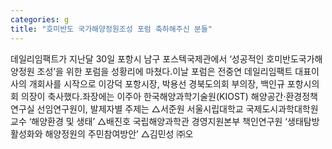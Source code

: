 ```yaml
---
categories: g
title: "호미반도 국가해양정원조성 포럼 축하해주신 분들"
---
```

데일리임팩트가 지난달 30일 포항시 남구 포스텍국제관에서 ‘성공적인 호미반도국가해양정원 조성’을 위한 포럼을 성황리에 마쳤다.이날 포럼은 전중연 데일리임팩트 대표이사의 개회사를 시작으로 이강덕 포항시장, 박용선 경북도의회 부의장, 백인규 포항시의회 의장이 축사했다.좌장에는 이주아 한국해양과학기술원(KIOST) 해양공간‧환경정책연구실 선임연구원이, 발제자별 주제는 △서준원 서울시립대학교 국제도시과학대학원 교수 ‘해양환경 및 생태’ △배진호 국립해양과학관 경영지원본부 책인연구원 ‘생태탐방 활성화와 해양정원의 주민참여방안’ △김민성 ㈜오